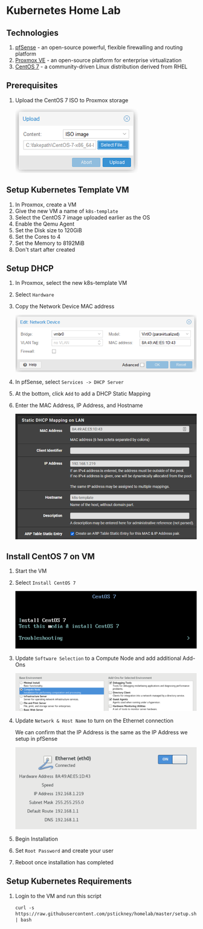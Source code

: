 # Kubernetes Home Lab

## Technologies
1. [pfSense][pfsense-download] - an open-source powerful, flexible firewalling and routing platform
2. [Proxmox VE][proxmox-download] - an open-source platform for enterprise virtualization
3. [CentOS 7][centos-download] - a community-driven Linux distribution derived from RHEL

## Prerequisites
1. Upload the CentOS 7 ISO to Proxmox storage

    <img src="images/iso_upload.png" />

## Setup Kubernetes Template VM
1. In Proxmox, create a VM
2. Give the new VM a name of `k8s-template`
3. Select the CentOS 7 image uploaded earlier as the OS
4. Enable the Qemu Agent
5. Set the Disk size to 120GiB
6. Set the Cores to 4
7. Set the Memory to 8192MiB
8. Don't start after created

## Setup DHCP
1. In Proxmox, select the new k8s-template VM
2. Select `Hardware`
3. Copy the Network Device MAC address

   <img src="images/template_mac.png" width="500" />
   
4. In pfSense, select `Services -> DHCP Server`
5. At the bottom, click `Add` to add a DHCP Static Mapping
6. Enter the MAC Address, IP Address, and Hostname

   <img src="images/template_dhcp.png" width="500">

## Install CentOS 7 on VM 
1. Start the VM
2. Select `Install CentOS 7`

   <img src="images/install_centos_7.png" width="500" />

3. Update `Software Selection` to a Compute Node and add additional Add-Ons

   <img src="images/install_centos_7_software_selection.png" width="500" />

4. Update `Network & Host Name` to turn on the Ethernet connection
   
   We can confirm that the IP Address is the same as the IP Address we setup in pfSense  

   <img src="images/install_centos_7_network.png" width="500" />

5. Begin Installation
6. Set `Root Password` and create your user
7. Reboot once installation has completed

## Setup Kubernetes Requirements
1. Login to the VM and run this script

   ```shell
   curl -s https://raw.githubusercontent.com/pstickney/homelab/master/setup.sh | bash
   ```

[pfsense-download]: https://www.pfsense.org/download/
[proxmox-download]: https://www.proxmox.com/en/downloads/category/iso-images-pve
[centos-download]: https://www.centos.org/download/